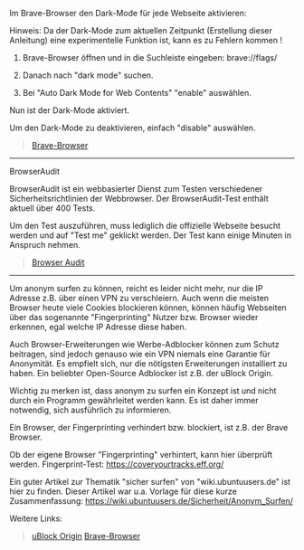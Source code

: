 Im Brave-Browser den Dark-Mode für jede Webseite aktivieren:

Hinweis:
Da der Dark-Mode zum aktuellen Zeitpunkt (Erstellung dieser Anleitung) eine experimentelle Funktion ist, kann es zu Fehlern kommen !


1. Brave-Browser öffnen und in die Suchleiste eingeben:
brave://flags/

2. Danach nach "dark mode" suchen.

3. Bei "Auto Dark Mode for Web Contents"  "enable" auswählen.


Nun ist der Dark-Mode aktiviert.



Um den Dark-Mode zu deaktivieren, einfach "disable" auswählen.




> [Brave-Browser](https://brave.com/de/)


--------------------------------------------------------------------------------------------------------------------------------------



BrowserAudit

BrowserAudit ist ein webbasierter Dienst zum Testen verschiedener Sicherheitsrichtlinien der Webbrowser. 
Der BrowserAudit-Test enthält aktuell über 400 Tests.


Um den Test auszuführen, muss lediglich die offizielle Webseite besucht werden und auf "Test me" geklickt werden.
Der Test kann einige Minuten in Anspruch nehmen.


> [Browser Audit](https://browseraudit.com/)



--------------------------------------------------------------------------------------------------------------------------------------



Um anonym surfen zu können, reicht es leider nicht mehr, nur die IP Adresse z.B. über einen VPN zu verschleiern.
Auch wenn die meisten Browser heute viele Cookies blockieren können, können häufig Webseiten über das sogenannte "Fingerprinting"
Nutzer bzw. Browser wieder erkennen, egal welche IP Adresse diese haben.

Auch Browser-Erweiterungen wie Werbe-Adblocker können zum Schutz beitragen, sind jedoch genauso wie ein VPN niemals eine Garantie für Anonymität.
Es empfielt sich, nur die nötigsten Erweiterungen installiert zu haben.
Ein beliebter Open-Source Adblocker ist z.B. der uBlock Origin.


Wichtig zu merken ist, dass anonym zu surfen ein Konzept ist und nicht durch ein Programm gewährleitet werden kann.
Es ist daher immer notwendig, sich ausführlich zu informieren.


Ein Browser, der Fingerprinting verhindert bzw. blockiert, ist z.B. der Brave Browser.



Ob der eigene Browser "Fingerprinting" verhintert, kann hier überprüft werden.
Fingerprint-Test:
https://coveryourtracks.eff.org/




Ein guter Artikel zur Thematik "sicher surfen" von "wiki.ubuntuusers.de" ist hier zu finden.
Dieser Artikel war u.a. Vorlage für diese kurze Zusammenfassung:
https://wiki.ubuntuusers.de/Sicherheit/Anonym_Surfen/




Weitere Links:

> [uBlock Origin](https://ublockorigin.com/de)
> [Brave-Browser](https://brave.com/de/)
